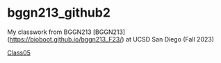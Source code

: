 # bggn213_github2
My classwork from BGGN213 [BGGN213] (https://bioboot.github.io/bggn213_F23/) at UCSD San Diego (Fall 2023)

[Class05](https://github.com/Simapvz/Sima/tree/main/Class%205)
